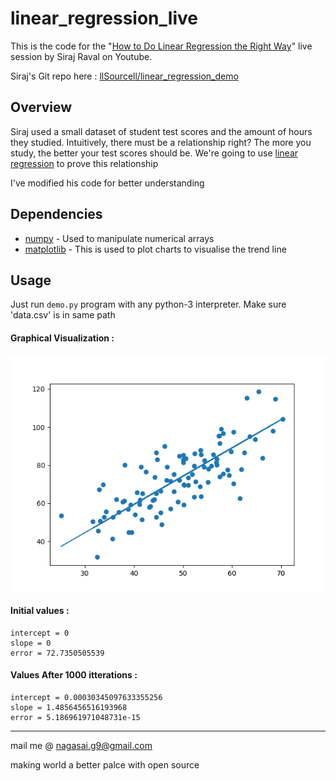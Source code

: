 # linear_regression_live
This is the code for the "[How to Do Linear Regression the Right Way](https://youtu.be/uwwWVAgJBcM)" live session by Siraj Raval on Youtube.

Siraj's Git repo here : [llSourcell/linear_regression_demo](https://github.com/llSourcell/linear_regression_demo)


## Overview
Siraj used a small dataset of student test scores and the amount of hours they studied. Intuitively, there must be a relationship right? The more you study, the better your test scores should be. We're going to use [linear regression](http://onlinecourses.science.psu.edu/stat501/node/250) to prove this relationship

I've modified his code for better understanding


## Dependencies
* [numpy](http://pypi.org/project/numpy) - Used to manipulate numerical arrays
* [matplotlib](http://pypi.org/project/matplotlib) - This is used to plot charts to visualise the trend line

## Usage
Just run `demo.py` program with any python-3 interpreter. Make sure 'data.csv' is in same path

#### Graphical Visualization :
![visualize](visualize.png)

#### Initial values :
```
intercept = 0
slope = 0
error = 72.7350505539
```

#### Values After 1000 itterations :
```
intercept = 0.00030345097633355256
slope = 1.4856456516193968
error = 5.186961971048731e-15
```

- - - -
mail me @ nagasai.g9@gmail.com

making world a better palce with open source
